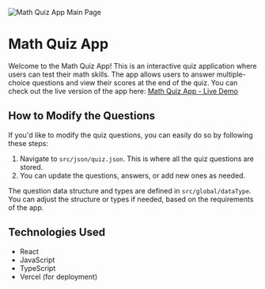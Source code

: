 ![Math Quiz App Main Page](assets/interface.png)

# Math Quiz App

Welcome to the Math Quiz App! This is an interactive quiz application where users can test their math skills. The app allows users to answer multiple-choice questions and view their scores at the end of the quiz. You can check out the live version of the app here: [Math Quiz App - Live Demo](https://math-quiz-4o63.vercel.app/)

## How to Modify the Questions

If you'd like to modify the quiz questions, you can easily do so by following these steps:

1. Navigate to `src/json/quiz.json`. This is where all the quiz questions are stored.
2. You can update the questions, answers, or add new ones as needed.

The question data structure and types are defined in `src/global/dataType`. You can adjust the structure or types if needed, based on the requirements of the app.

## Technologies Used

- React
- JavaScript
- TypeScript
- Vercel (for deployment)
